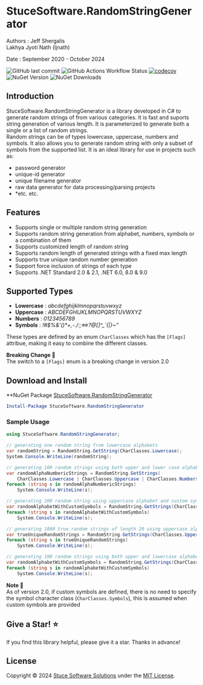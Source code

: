 # StuceSoftware.RandomStringGenerator

Authors :
Jeff Shergalis   
Lakhya Jyoti Nath (ljnath)

Date : September 2020 - October 2024  

![GitHub last commit](https://img.shields.io/github/last-commit/jshergal/StuceSoftware.RandomStringGenerator)
![GitHub Actions Workflow Status](https://img.shields.io/github/actions/workflow/status/jshergal/StuceSoftware.RandomStringGenerator/dotnet-CI-workflow.yaml)
[![codecov](https://codecov.io/gh/jshergal/StuceSoftware.RandomStringGenerator/branch/main/graph/badge.svg?token=840K6JYMT1)](https://codecov.io/gh/jshergal/StuceSoftware.RandomStringGenerator)
![NuGet Version](https://img.shields.io/nuget/v/StuceSoftware.RandomStringGenerator)
![NuGet Downloads](https://img.shields.io/nuget/dt/StuceSoftware.RandomStringGenerator)


## Introduction
StuceSoftware.RandomStringGenerator is a library developed in C# to generate random strings of from various categories.
It is fast and suports string generation of various length. It is parameterized to generate both a single or a list of random strings.  
Random strings can be of types lowercase, uppercase, numbers and symbols. It also allows you to generate random string with only a
subset of symbols from the supported list. It is an ideal library for use in projects such as:  
* password generator
* unique-id generator
* unique filename generator
* raw data generator for data processing/parsing projects
* *etc. etc.

## Features
* Supports single or multiple random string generation 
* Supports random string generation from alphabet, numbers, symbols or a combination of them
* Supports customized length of random string
* Supports random length of generated strings with a fixed max length
* Supports true unique random number generation
* Support force inclusion of strings of each type
* Supports .NET Standard 2.0 & 2.1, .NET 6.0, 8.0 & 9.0

## Supported Types
* **Lowercase** : *abcdefghijklmnopqrstuvwxyz*
* **Uppercase** : *ABCDEFGHIJKLMNOPQRSTUVWXYZ*
* **Numbers** : *0123456789*
* **Symbols** : *!#$%&'()\*+,-./:;<=>?@[]\^_`{|}~"*

These types are defined by an enum `CharClasses` which has the `[Flags]` attribue, making it easy to combine the different classes.

**Breaking Change :rotating_light:**  
The switch to a `[Flags]` enum is a breaking change in version 2.0

## Download and Install
**NuGet Package [StuceSoftware.RandomStringGenerator](https://www.nuget.org/packages/StuceSoftware.RandomStringGenerator/)

```powershell
Install-Package StuceSoftware.RandomStringGenerator
```
### Sample Usage
```csharp
using StuceSoftware.RandomStringGenerator;

// generating one random string from lowercase alphabets
var randomString = RandomString.GetString(CharClasses.Lowercase);
System.Console.WriteLine(randomString);

// generating 100 random strings using both upper and lower case alphabet, numbers and all supported symbols
var randomAlphaNumbericStrings = RandomString.GetStrings(
    CharClasses.Lowercase | CharClasses.Uppercase | CharClasses.Numbers | CharClasses.Symbols, 100);
foreach (string s in randomAlphaNumbericStrings)
    System.Console.WriteLine(s);

// generating 200 random string using uppercase alphabet and custom symbols
var randomAlphabetWithCustomSymbols = RandomString.GetStrings(CharClasses.Uppercase, 200, "/+*-");
foreach (string s in randomAlphabetWithCustomSymbols)
    System.Console.WriteLine(s);

// generating 1000 true random strings of length 20 using uppercase alphabet with custom symbols
var trueUniqueRandomStrings = RandomString.GetStrings(CharClasses.Uppercase, 1000, 20, "/+*-", false, true);
foreach (string s in trueUniqueRandomStrings)
    System.Console.WriteLine(s);

// generating 100 random strings using both upper and lowercase alphabet, numbers and custom symbols
var randomAlphabetWithCustomSymbols = RandomString.GetStrings(CharClasses.Lowercase | CharClasses.Uppercase | CharClasses.Numbers, 100, "/+*-", forceOccuranceOfEachType: true);
foreach (string s in randomAlphabetWithCustomSymbols)
    System.Console.WriteLine(s);
```
**Note :eyes:**  
As of version 2.0, if custom symbols are defined, there is no need to specify the symbol character class (`CharClasses.Symbols`),
this is assumed when custom symbols are provided
    
## Give a Star! :star:

If you find this library helpful, please give it a star.
Thanks in advance!

## License

Copyright © 2024 [Stuce Software Solutions](https://stucesoftware.com/) under the [MIT License](https://github.com/jshergal/StuceSoftware.RandomStringGenerator/blob/main/LICENSE).
